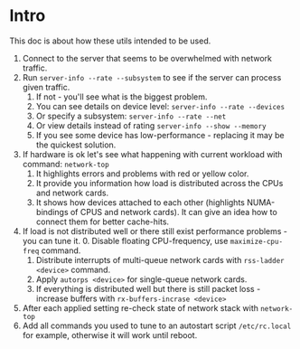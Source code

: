 # Intro

This doc is about how these utils intended to be used.

1. Connect to the server that seems to be overwhelmed with network traffic.
2. Run `server-info --rate --subsystem` to see if the server can process given traffic.
	1. If not - you'll see what is the biggest problem.
	2. You can see details on device level: `server-info --rate --devices`
	3. Or specify a subsystem: `server-info --rate --net`
	4. Or view details instead of rating `server-info --show --memory`
	5. If you see some device has low-performance - replacing it may be the quickest solution.
3. If hardware is ok let's see what happening with current workload with command: `network-top`
	1. It highlights errors and problems with red or yellow color.
	2. It provide you information how load is distributed across the CPUs and network cards.
	3. It shows how devices attached to each other (highlights NUMA-bindings of CPUS and network cards). It can give an idea how to connect them for better cache-hits.
4. If load is not distributed well or there still exist performance problems - you can tune it.
	0. Disable floating CPU-frequency, use `maximize-cpu-freq` command.
	1. Distribute interrupts of multi-queue network cards with `rss-ladder <device>` command.
	2. Apply `autorps <device>` for single-queue network cards.
	3. If everything is distributed well but there is still packet loss - increase buffers with `rx-buffers-incrase <device>`
5. After each applied setting re-check state of network stack with `network-top`
6. Add all commands you used to tune to an autostart script `/etc/rc.local` for example, otherwise it will work until reboot.
	
